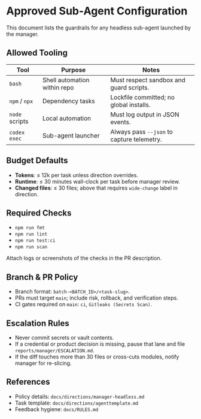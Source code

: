 # Approved Sub-Agent Configuration

This document lists the guardrails for any headless sub-agent launched by the manager.

## Allowed Tooling

| Tool | Purpose | Notes |
| --- | --- | --- |
| `bash` | Shell automation within repo | Must respect sandbox and guard scripts. |
| `npm` / `npx` | Dependency tasks | Lockfile committed; no global installs. |
| `node` scripts | Local automation | Must log output in JSON events. |
| `codex exec` | Sub-agent launcher | Always pass `--json` to capture telemetry. |

## Budget Defaults

- **Tokens**: ≤ 12k per task unless direction overrides.
- **Runtime**: ≤ 30 minutes wall-clock per task before manager review.
- **Changed files**: ≤ 30 files; above that requires `wide-change` label in direction.

## Required Checks

- `npm run fmt`
- `npm run lint`
- `npm run test:ci`
- `npm run scan`

Attach logs or screenshots of the checks in the PR description.

## Branch & PR Policy

- Branch format: `batch-<BATCH_ID>/<task-slug>`.
- PRs must target `main`; include risk, rollback, and verification steps.
- CI gates required on `main`: `ci`, `Gitleaks (Secrets Scan)`.

## Escalation Rules

- Never commit secrets or vault contents.
- If a credential or product decision is missing, pause that lane and file `reports/manager/ESCALATION.md`.
- If the diff touches more than 30 files or cross-cuts modules, notify manager for re-slicing.

## References

- Policy details: `docs/directions/manager-headless.md`
- Task template: `docs/directions/agenttemplate.md`
- Feedback hygiene: `docs/RULES.md`
